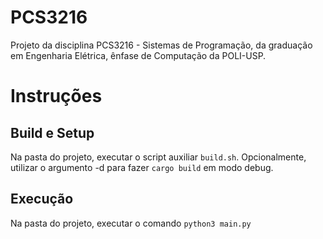 # PCS3216
Projeto da disciplina PCS3216 - Sistemas de Programação, da graduação em Engenharia Elétrica, ênfase de Computação da POLI-USP.

# Instruções
## Build e Setup
Na pasta do projeto, executar o script auxiliar `build.sh`.
Opcionalmente, utilizar o argumento -d para fazer `cargo build` em modo debug.

## Execução
Na pasta do projeto, executar o comando `python3 main.py`
